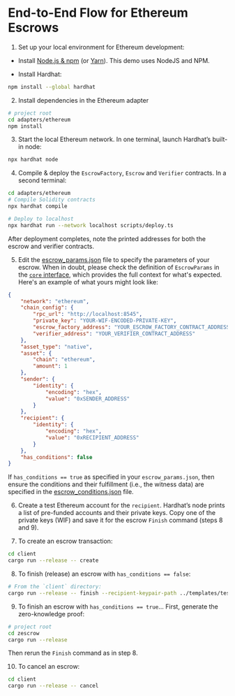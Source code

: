 # End-to-End Flow for Ethereum Escrows

1. Set up your local environment for Ethereum development:

- Install [Node.js & npm](https://nodejs.org/) (or [Yarn](https://classic.yarnpkg.com/lang/en/docs/install/)). This demo uses NodeJS and NPM.

- Install Hardhat:

```sh
npm install --global hardhat
```

2. Install dependencies in the Ethereum adapter

```sh
# project root
cd adapters/ethereum
npm install
```

3. Start the local Ethereum network. In one terminal, launch Hardhat’s built-in node:

```sh
npx hardhat node
```

4. Compile & deploy the `EscrowFactory`, `Escrow` and `Verifier` contracts. In a second terminal:

```sh
cd adapters/ethereum
# Compile Solidity contracts
npx hardhat compile

# Deploy to localhost
npx hardhat run --network localhost scripts/deploy.ts
```

After deployment completes, note the printed addresses for both the escrow and verifier contracts.

5. Edit the [escrow_params.json](/templates/escrow_params.json) file to specify the parameters of your escrow. When in doubt, please check the definition of `EscrowParams` in the [`core` interface](/core/src/interface.rs), which provides the full context for what's expected. Here's an example of what yours might look like:

```json
{
    "network": "ethereum",
    "chain_config": {
        "rpc_url": "http://localhost:8545",
        "private_key": "YOUR-WIF-ENCODED-PRIVATE-KEY",
        "escrow_factory_address": "YOUR_ESCROW_FACTORY_CONTRACT_ADDRESS",
        "verifier_address": "YOUR_VERIFIER_CONTRACT_ADDRESS"
    },
    "asset_type": "native",
    "asset": {
        "chain": "ethereum",
        "amount": 1
    },
    "sender": {
        "identity": {
            "encoding": "hex",
            "value": "0xSENDER_ADDRESS"
        }
    },
    "recipient": {
        "identity": {
            "encoding": "hex",
            "value": "0xRECIPIENT_ADDRESS"
        }
    },
    "has_conditions": false
}
```

If `has_conditions == true` as specified in your `escrow_params.json`, then ensure the conditions and their fulfillment (i.e., the witness data) are specified in the [escrow_conditions.json](/templates/escrow_conditions.json) file.

6. Create a test Ethereum account for the `recipient`. Hardhat’s node prints a list of pre-funded accounts and their private keys. Copy one of the private keys (WIF) and save it for the escrow `Finish` command (steps 8 and 9).

7. To create an escrow transaction:

```sh
cd client
cargo run --release -- create
```

8. To finish (release) an escrow with `has_conditions == false`:

```sh
# From the `client` directory:
cargo run --release -- finish --recipient-keypair-path ../templates/test_keypair.json
```

9. To finish an escrow with `has_conditions == true`...
First, generate the zero-knowledge proof:

```sh
# project root
cd zescrow
cargo run --release
```

Then rerun the `Finish` command as in step 8.

10. To cancel an escrow:

```sh
cd client
cargo run --release -- cancel
```
